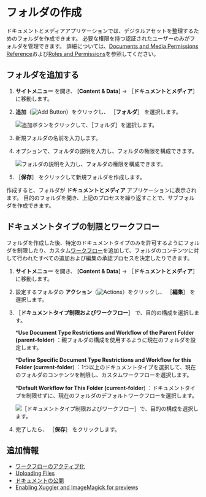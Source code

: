# フォルダの作成

ドキュメントとメディアアプリケーションでは、デジタルアセットを整理するためのフォルダを作成できます。 必要な権限を持つ認証されたユーザーのみがフォルダを管理できます。 詳細については、[Documents and Media Permissions Reference](../publishing-and-sharing/managing-document-access/documents-and-media-permissions-reference.md)および[Roles and Permissions](../../../users-and-permissions/roles-and-permissions/understanding-roles-and-permissions.md)を参照してください。

<a name="フォルダを追加する" />

## フォルダを追加する

1. **サイトメニュー** を開き、 [**Content & Data**] &rarr; ［**ドキュメントとメディア**］ に移動します。

1. **追加**（![Add Button](../../../images/icon-add.png)）をクリックし、 ［**フォルダ**］ を選択します。

    ![追加ボタンをクリックして、［フォルダ］を選択します。](./creating-folders/images/01.png)

1. 新規フォルダの名前を入力します。

1. オプションで、フォルダの説明を入力し、フォルダの権限を構成できます。

    ![フォルダの説明を入力し、フォルダの権限を構成できます。](./creating-folders/images/02.png)

1. ［**保存**］ をクリックして新規フォルダを作成します。

作成すると、フォルダが **ドキュメントとメディア** アプリケーションに表示されます。 目的のフォルダを開き、上記のプロセスを繰り返すことで、サブフォルダを作成できます。

<a name="ドキュメントタイプの制限とワークフロー" />

## ドキュメントタイプの制限とワークフロー

フォルダを作成した後、特定のドキュメントタイプのみを許可するようにフォルダを制限したり、カスタム[ワークフロー](../../../process-automation/workflow/introduction-to-workflow.md)を追加して、フォルダのコンテンツに対して行われたすべての追加および編集の承認プロセスを決定したりできます。

1. **サイトメニュー** を開き、 [**Content & Data**] &rarr; ［**ドキュメントとメディア**］ に移動します。

1. 設定するフォルダの **アクション**（![Actions](../../../images/icon-actions.png)）をクリックし、 ［**編集**］ を選択します。

1. ［**ドキュメントタイプ制限およびワークフロー**］ で、目的の構成を選択します。

   ***Use Document Type Restrictions and Workflow of the Parent Folder (parent-folder**) ：親フォルダの構成を使用するように現在のフォルダを設定します。

   ***Define Specific Document Type Restrictions and Workflow for this Folder (current-folder**) ：1つ以上のドキュメントタイプを選択して、現在のフォルダのコンテンツを制限し、カスタムワークフローを選択します。

   ***Default Workflow for This Folder (current-folder**) ：ドキュメントタイプを制限せずに、現在のフォルダのデフォルトワークフローを選択します。

      ![［ドキュメントタイプ制限およびワークフロー］で、目的の構成を選択します。](./creating-folders/images/03.png)

1. 完了したら、 ［**保存**］ をクリックします。

<a name="追加情報" />

## 追加情報

* [ワークフローのアクティブ化](../../../process-automation/workflow/using-workflows/activating-workflow.md)
* [Uploading Files](./uploading-files.md)
* [ドキュメントの公開](../publishing-and-sharing/publishing-documents.md)
* [Enabling Xuggler and ImageMagick for previews](../../../system-administration/using-the-server-administration-panel/configuring-external-services.md)
